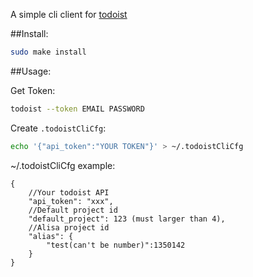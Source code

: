 A simple cli client for [todoist](http://todoist.com/)

##Install:

```sh
sudo make install
```

##Usage:

Get Token:

```sh
todoist --token EMAIL PASSWORD
```

Create `.todoistCliCfg`:

```sh
echo '{"api_token":"YOUR TOKEN"}' > ~/.todoistCliCfg
```

~/.todoistCliCfg example:

    {
        //Your todoist API
        "api_token": "xxx",
        //Default project id
        "default_project": 123 (must larger than 4), 
        //Alisa project id
        "alias": {
            "test(can't be number)":1350142
        }
    }

